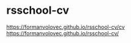 # rsschool-cv

https://formanvolovec.github.io/rsschool-cv/cv
https://formanvolovec.github.io/rsschool-cv/
